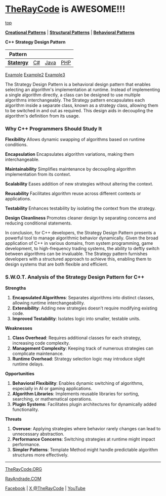 # [TheRayCode](../../../README.md) is AWESOME!!!

[top](../README.md)

**[Creational Patterns](../../Creational/README.md)** | **[Structural Patterns](../../Structural/README.md)** | **[Behavioral Patterns](../README.md)**

**C++ Strategy Design Pattern**

|Pattern|   |   |   |
|---|---|---|---|
| [**Statergy**](README.md) | [C#](../../../Csharp/Behavioral/Statergy/README.md) | [Java](../../../Java/Behavioral/Statergy/README.md) | [PHP](../../../PHP/Behavioral/Statergy/README.md) |

[Example](Example/README.md) [Example2](Example2/README.md)  [Example3](Example3/README.md)

The Strategy Design Pattern is a behavioral design pattern that enables selecting an algorithm's implementation at runtime. Instead of implementing a single algorithm directly, a class can be designed to use multiple algorithms interchangeably. The Strategy pattern encapsulates each algorithm inside a separate class, known as a strategy class, allowing them to be switched in and out as required. This design aids in decoupling the algorithm's definition from its usage.

<h3>Why C++ Programmers Should Study It</h3>

**Flexibility** Allows dynamic swapping of algorithms based on runtime conditions.

**Encapsulation** Encapsulates algorithm variations, making them interchangeable.

**Maintainability** Simplifies maintenance by decoupling algorithm implementation from its context.

**Scalability** Eases addition of new strategies without altering the context.

**Reusability** Facilitates algorithm reuse across different contexts or applications.

**Testability** Enhances testability by isolating the context from the strategy.

**Design Cleanliness** Promotes cleaner design by separating concerns and reducing conditional statements.

In conclusion, for C++ developers, the Strategy Design Pattern presents a powerful tool to manage algorithmic behavior dynamically. Given the broad application of C++ in various domains, from system programming, game development, to high-frequency trading systems, the ability to deftly switch between algorithms can be invaluable. The Strategy pattern furnishes developers with a structured approach to achieve this, enabling them to design systems that are both flexible and efficient.

### **S.W.O.T. Analysis of the Strategy Design Pattern for C++**

**Strengths**  
1. **Encapsulated Algorithms**: Separates algorithms into distinct classes, allowing runtime interchangeability.  
2. **Extensibility**: Adding new strategies doesn’t require modifying existing code.  
3. **Improved Testability**: Isolates logic into smaller, testable units.

**Weaknesses**  
1. **Class Overhead**: Requires additional classes for each strategy, increasing code complexity.  
2. **Management Complexity**: Keeping track of numerous strategies can complicate maintenance.  
3. **Runtime Overhead**: Strategy selection logic may introduce slight runtime delays.

**Opportunities**  
1. **Behavioral Flexibility**: Enables dynamic switching of algorithms, especially in AI or gaming applications.  
2. **Algorithm Libraries**: Implements reusable libraries for sorting, searching, or mathematical operations.  
3. **Plugin Systems**: Facilitates plugin architectures for dynamically added functionality.

**Threats**  
1. **Overuse**: Applying strategies where behavior rarely changes can lead to unnecessary abstraction.  
2. **Performance Concerns**: Switching strategies at runtime might impact performance.  
3. **Simpler Patterns**: Template Method might handle predictable algorithm structures more effectively.

---

[TheRayCode.ORG](https://www.TheRayCode.org)

[RayAndrade.COM](https://www.RayAndrade.com)

[Facebook](https://www.facebook.com/TheRayCode/) | [X @TheRayCode](https://www.x.com/TheRayCode/) | [YouTube](https://www.youtube.com/TheRayCode/)
